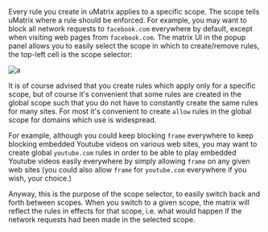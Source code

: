 Every rule you create in uMatrix applies to a specific scope. The scope tells uMatrix where a rule should be enforced. For example, you may want to block all network requests to `facebook.com` everywhere by default, except when visiting web pages from `facebook.com`. The matrix UI in the popup panel allows you to easily select the scope in which to create/remove rules, the top-left cell is the scope selector:

![a](https://user-images.githubusercontent.com/585534/33131928-17587830-cf66-11e7-8a69-30902ac4ac87.png)

It is of course advised that you create rules which apply only for a specific scope, but of course it's convenient that some rules are created in the global scope such that you do not have to constantly create the same rules for many sites. For most it's convenient to create `allow` rules in the global scope for domains which use is widespread.

For example, although you could keep blocking `frame` everywhere to keep blocking embedded Youtube videos on various web sites, you may want to create global `youtube.com` rules in order to be able to play embedded Youtube videos easily everywhere by simply allowing `frame` on any given web sites (you could also allow `frame` for `youtube.com` everywhere if you wish, your choice.)

Anyway, this is the purpose of the scope selector, to easily switch back and forth between scopes. When you switch to a given scope, the matrix will reflect the rules in effects for that scope, i.e. what would happen if the network requests had been made in the selected scope.